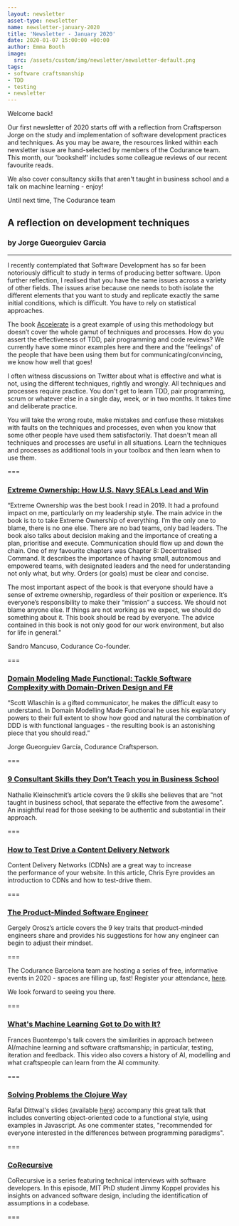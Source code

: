 ```yaml
---
layout: newsletter
asset-type: newsletter
name: newsletter-january-2020
title: 'Newsletter - January 2020'
date: 2020-01-07 15:00:00 +00:00
author: Emma Booth
image:
  src: /assets/custom/img/newsletter/newsletter-default.png
tags:
- software craftsmanship
- TDD
- testing
- newsletter
---
```


Welcome back!

Our first newsletter of 2020 starts off with a reflection from Craftsperson Jorge on the study and implementation of software development practices and techniques. As you may be aware, the resources linked within each newsletter issue are hand-selected by members of the Codurance team. This month, our 'bookshelf' includes some colleague reviews of our recent favourite reads. 

We also cover consultancy skills that aren't taught in business school and a talk on machine learning - enjoy! 

Until next time,
The Codurance team


## A reflection on development techniques
### by Jorge Gueorguiev Garcia 
------------------------------------------------------------
I recently contemplated that Software Development has so far been notoriously difficult to study in terms of producing better software. Upon further reflection, I realised that you have the same issues across a variety of other fields. The issues arise because one needs to both isolate the different elements that you want to study and replicate exactly the same initial conditions, which is difficult. You have to rely on statistical approaches. 

The book [Accelerate](https://www.goodreads.com/en/book/show/35747076-accelerate) is a great example of using this methodology but doesn’t cover the whole gamut of techniques and processes. How do you assert the effectiveness of TDD, pair programming and code reviews? We currently have some minor examples here and there and the 'feelings' of the people that have been using them but for communicating/convincing, we know how well that goes!

I often witness discussions on Twitter about what is effective and what is not, using the different techniques, rightly and wrongly. All techniques and processes require practice. You don't get to learn TDD, pair programming, scrum or whatever else in a single day, week, or in two months. It takes time and deliberate practice.

You will take the wrong route, make mistakes and confuse these mistakes with faults on the techniques and processes, even when you know that some other people have used them satisfactorily. That doesn't mean all techniques and processes are useful in all situations. Learn the techniques and processes as additional tools in your toolbox and then learn when to use them.

===

### [Extreme Ownership: How U.S. Navy SEALs Lead and Win](https://www.goodreads.com/book/show/39963165)
“Extreme Ownership was the best book I read in 2019. It had a profound impact on me, particularly on my leadership style. The main advice in the book is to to take Extreme Ownership of everything. I’m the only one to blame, there is no one else. There are no bad teams, only bad leaders. The book also talks about decision making and the importance of creating a plan, prioritise and execute. Communication should flow up and down the chain. One of my favourite chapters was Chapter 8: Decentralised Command. It describes the importance of having small, autonomous and empowered teams, with designated leaders and the need for understanding not only what, but why. Orders (or goals) must be clear and concise.

The most important aspect of the book is that everyone should have a sense of extreme ownership, regardless of their position or experience. It’s everyone’s responsibility to make their “mission” a success. We should not blame anyone else. If things are not working as we expect, we should do something about it. This book should be read by everyone. The advice contained in this book is not only good for our work environment, but also for life in general.”

Sandro Mancuso, Codurance Co-founder.

===

### [Domain Modeling Made Functional: Tackle Software Complexity with Domain-Driven Design and F#](https://www.goodreads.com/book/show/34921689-domain-modeling-made-functional)
“Scott Wlaschin is a gifted communicator, he makes the difficult easy to understand. In Domain Modelling Made Functional he uses his explanatory powers to their full extent to show how good and natural the combination of DDD is with functional languages - the resulting book is an astonishing piece that you should read.”

Jorge Gueorguiev García, Codurance Craftsperson. 

===

### [9 Consultant Skills they Don’t Teach you in Business School](https://www.fastcompany.com/3030006/9-consultant-skills-they-dont-teach-you-in-business-school)
Nathalie Kleinschmit’s article covers the 9 skills she believes that are “not taught in business school, that separate the effective from the awesome”. An insightful read for those seeking to be authentic and substantial in their approach. 

===

### [How to Test Drive a Content Delivery Network](https://codurance.com/2019/12/31/test-driving-a-cdn/)
Content Delivery Networks (CDNs) are a great way to increase the performance of your website. In this article, Chris Eyre provides an introduction to CDNs and how to test-drive them. 

===

### [The Product-Minded Software Engineer](https://blog.pragmaticengineer.com/the-product-minded-engineer/)
Gergely Orosz’s article covers the 9 key traits that product-minded engineers share and provides his suggestions for how any engineer can begin to adjust their mindset.

===

The Codurance Barcelona team are hosting a series of free, informative events in 2020 - spaces are filling up, fast! Register your attendance, [here](https://www.eventbrite.co.uk/o/codurance-13054386487).

We look forward to seeing you there. 

===

### [What's Machine Learning Got to Do with It?](https://www.youtube.com/watch?v=OPodnRI42E8&list=PLGS1QE37I5lT9VH2DILEEn1UJjFYnpZxw&index=7&t=86s)
Frances Buontempo's talk covers the similarities in approach between AI/machine learning and software craftsmanship; in particular, testing, iteration and feedback. This video also covers a history of AI, modelling and what craftspeople can learn from the AI community.

===

### [Solving Problems the Clojure Way](https://www.youtube.com/watch?v=vK1DazRK_a0)
Rafal Dittwal's slides (available [here](https://docs.google.com/presentation/d/13nRcrbnbvpUZGtABY9UCPCqOZL4Gjc8fI0IkNpePLzc/edit#slide=id.p)) accompany this great talk that includes converting object-oriented code to a functional style, using examples in Javascript. As one commenter states, "recommended for everyone interested in the differences between programming paradigms".

===

### [CoRecursive](https://www.podbean.com/media/share/dir-tkdwg-69406d4?utm_campaign=w_share_ep&utm_medium=dlink&utm_source=w_share)
CoRecursive is a series featuring technical interviews with software developers. In this episode, MIT PhD student Jimmy Koppel provides his insights on advanced software design, including the identification of assumptions in a codebase. 

===
